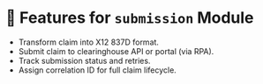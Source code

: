 # 📌 Features for `submission` Module

- Transform claim into X12 837D format.
- Submit claim to clearinghouse API or portal (via RPA).
- Track submission status and retries.
- Assign correlation ID for full claim lifecycle.
